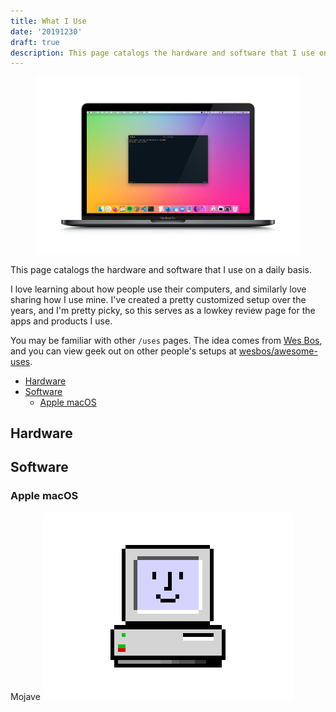 ```yaml
---
title: What I Use
date: '20191230'
draft: true
description: This page catalogs the hardware and software that I use on a daily basis.
---
```


<figure>

<img src="MacBook.png"> </img>

<!-- <figcaption>My personal computer is a 15" MacBook Pro from 2016.</figcaption> -->

</figure>

This page catalogs the hardware and software that I use on a daily basis.

I love learning about how people use their computers, and similarly love sharing how I use mine. I've created a pretty customized setup over the years, and I'm pretty picky, so this serves as a lowkey review page for the apps and products I use.

You may be familiar with other `/uses` pages. The idea comes from [Wes Bos](https://wesbos.com), and you can view geek out on other people's setups at [wesbos/awesome-uses](https://github.com/wesbos/awesome-uses).

- [Hardware](#hardware)
- [Software](#software)
  - [Apple macOS](#apple-macos)

## Hardware

## Software

### Apple macOS
Mojave
![](happy-mac.png)
